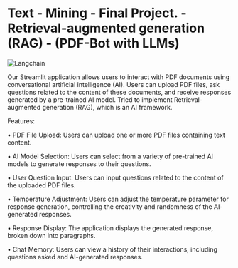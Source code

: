 # Text - Mining - Final Project. - Retrieval-augmented generation (RAG) - (PDF-Bot with LLMs)
![Langchain](https://github.com/VenkataTarunKumarMavillapalli/Text-Mining-Streamlit/assets/121502018/4b4b57ee-04d4-4619-a1b5-2856cd4fba5a)


Our Streamlit application allows users to interact with PDF documents using
conversational artificial intelligence (AI). Users can upload PDF files, ask
questions related to the content of these documents, and receive responses
generated by a pre-trained AI model. Tried to implement Retrieval-augmented generation (RAG), which is an AI framework.

Features:

• PDF File Upload: Users can upload one or more PDF files containing text
content.

• AI Model Selection: Users can select from a variety of pre-trained AI
models to generate responses to their questions.

• User Question Input: Users can input questions related to the content of
the uploaded PDF files.

• Temperature Adjustment: Users can adjust the temperature parameter for
response generation, controlling the creativity and randomness of the AI-
generated responses.

• Response Display: The application displays the generated response,
broken down into paragraphs.

• Chat Memory: Users can view a history of their interactions, including
questions asked and AI-generated responses.
